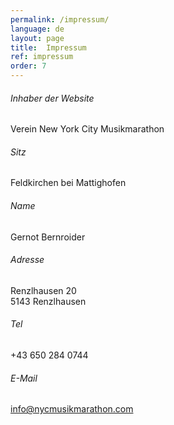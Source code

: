 ```yaml
---
permalink: /impressum/
language: de
layout: page 
title:  Impressum
ref: impressum
order: 7
---
```

###### Inhaber der Website<br>
Verein New York City Musikmarathon<br>
###### Sitz
Feldkirchen bei Mattighofen<br>
###### Name
Gernot Bernroider<br>
###### Adresse <br>
Renzlhausen 20<br>
5143 Renzlhausen<br>
###### Tel<br>
+43 650 284 0744<br>
###### E-Mail<br>
<a href="mailto:info@nycmusikmarathon.com?subject=Impressum">info@nycmusikmarathon.com</a>  
